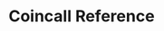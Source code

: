 ---
title: Coincall Reference

# language_tabs: # must be one of https://git.io/vQNgJ
#   - shell
  # - java
  # - python
  # - javascript

toc_footers:
  - <a href='#'>API Powered by Coincall</a>

includes:
  - base_en
  - mm_program
  - public_en
  - account_en
  - option_en
  - futures_en
  - spot_en
  - option_ws_en
  - futures_ws_en
  - referral_en
  - errors_en

search: false

code_clipboard: true

meta:
  - name: description
    content: Documentation for the Coincall API
---